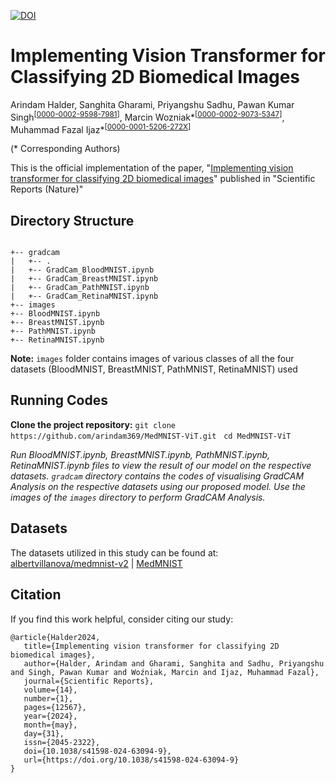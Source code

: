 [![DOI](https://zenodo.org/badge/DOI/10.1038/s41598-024-63094-9.svg)](https://doi.org/10.1038/s41598-024-63094-9)

# Implementing Vision Transformer for Classifying 2D Biomedical Images
Arindam Halder, Sanghita Gharami, Priyangshu Sadhu, Pawan Kumar Singh<sup>[[0000-0002-9598-7981](https://orcid.org/0000-0002-9598-7981)]</sup>, Marcin Wozniak*<sup>[[0000-0002-9073-5347](https://orcid.org/0000-0002-9073-5347)]</sup>, Muhammad Fazal Ijaz*<sup>[[0000-0001-5206-272X](https://orcid.org/0000-0001-5206-272X)]</sup>

(* Corresponding Authors)

This is the official implementation of the paper, "[Implementing vision transformer for classifying 2D biomedical images](https://www.nature.com/articles/s41598-024-63094-9)" published in "Scientific Reports (Nature)"


## Directory Structure


```

+-- gradcam
|   +-- .
|   +-- GradCam_BloodMNIST.ipynb
|   +-- GradCam_BreastMNIST.ipynb
|   +-- GradCam_PathMNIST.ipynb
|   +-- GradCam_RetinaMNIST.ipynb
+-- images
+-- BloodMNIST.ipynb
+-- BreastMNIST.ipynb
+-- PathMNIST.ipynb
+-- RetinaMNIST.ipynb

```
**Note:** ``images`` folder contains images of various classes of all the four datasets (BloodMNIST, BreastMNIST, PathMNIST, RetinaMNIST) used

## Running Codes

**Clone the project repository:**
``` git clone https://github.com/arindam369/MedMNIST-ViT.git ``` &nbsp; ``` cd MedMNIST-ViT ```

*Run BloodMNIST.ipynb, BreastMNIST.ipynb, PathMNIST.ipynb, RetinaMNIST.ipynb files to view the result of our model on the respective datasets. ``gradcam`` directory contains the codes of visualising GradCAM Analysis on the respective datasets using our proposed model. Use the images of the ``images`` directory to perform GradCAM Analysis.*



## Datasets
The datasets utilized in this study can be found at: [albertvillanova/medmnist-v2](https://huggingface.co/datasets/albertvillanova/medmnist-v2) | [MedMNIST](https://medmnist.com)


## Citation
If you find this work helpful, consider citing our study:
```
@article{Halder2024,
   title={Implementing vision transformer for classifying 2D biomedical images},
   author={Halder, Arindam and Gharami, Sanghita and Sadhu, Priyangshu and Singh, Pawan Kumar and Woźniak, Marcin and Ijaz, Muhammad Fazal},
   journal={Scientific Reports},
   volume={14},
   number={1},
   pages={12567},
   year={2024},
   month={may},
   day={31},
   issn={2045-2322},
   doi={10.1038/s41598-024-63094-9},
   url={https://doi.org/10.1038/s41598-024-63094-9}
}
```
